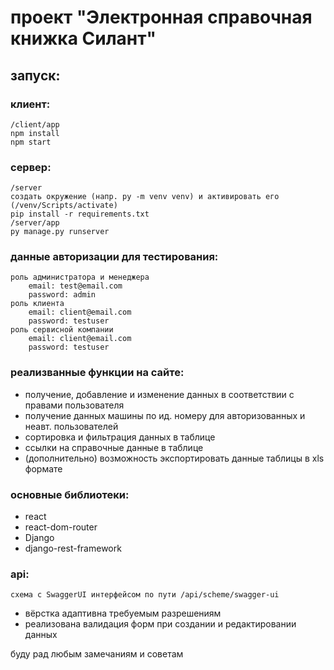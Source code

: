 # проект "Электронная справочная книжка Силант"
## запуск:
### клиент:
    /client/app
    npm install 
    npm start
### сервер:
    /server
    создать окружение (напр. py -m venv venv) и активировать его (/venv/Scripts/activate)
    pip install -r requirements.txt
    /server/app
    py manage.py runserver 

### данные авторизации для тестирования:
    роль администратора и менеджера
        email: test@email.com 
        password: admin
    роль клиента
        email: client@email.com
        password: testuser
    роль сервисной компании
        email: client@email.com
        password: testuser

### реализванные функции на сайте:
- получение, добавление и изменение данных в соответствии с правами пользователя 
- получение данных машины по ид. номеру для авторизованных и неавт. пользователей 
- сортировка и фильтрация данных в таблице
- ссылки на справочные данные в таблице
- (дополнительно) возможность экспортировать данные таблицы в xls формате

### основные библиотеки: 
- react
- react-dom-router
- Django
- django-rest-framework

### api:
    схема c SwaggerUI интерфейсом по пути /api/scheme/swagger-ui

- вёрстка адаптивна требуемым разрешениям 
- реализована валидация форм при создании и редактировании данных

буду рад любым замечаниям и советам 






         
